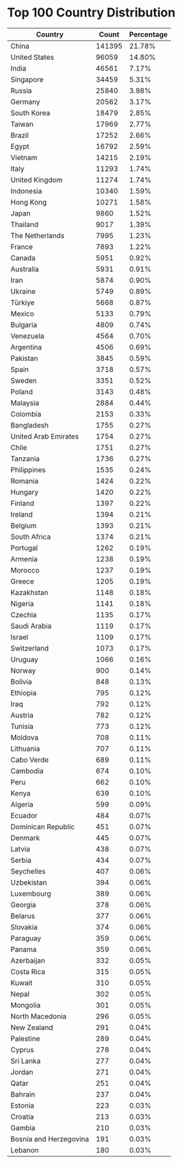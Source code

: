 # Top 100 Country Distribution
| Country | Count | Percentage |
|----|----|----|
| China | 141395 | 21.78% |
| United States | 96059 | 14.80% |
| India | 46561 | 7.17% |
| Singapore | 34459 | 5.31% |
| Russia | 25840 | 3.98% |
| Germany | 20562 | 3.17% |
| South Korea | 18479 | 2.85% |
| Taiwan | 17969 | 2.77% |
| Brazil | 17252 | 2.66% |
| Egypt | 16792 | 2.59% |
| Vietnam | 14215 | 2.19% |
| Italy | 11293 | 1.74% |
| United Kingdom | 11274 | 1.74% |
| Indonesia | 10340 | 1.59% |
| Hong Kong | 10271 | 1.58% |
| Japan | 9860 | 1.52% |
| Thailand | 9017 | 1.39% |
| The Netherlands | 7995 | 1.23% |
| France | 7893 | 1.22% |
| Canada | 5951 | 0.92% |
| Australia | 5931 | 0.91% |
| Iran | 5874 | 0.90% |
| Ukraine | 5749 | 0.89% |
| Türkiye | 5668 | 0.87% |
| Mexico | 5133 | 0.79% |
| Bulgaria | 4809 | 0.74% |
| Venezuela | 4564 | 0.70% |
| Argentina | 4506 | 0.69% |
| Pakistan | 3845 | 0.59% |
| Spain | 3718 | 0.57% |
| Sweden | 3351 | 0.52% |
| Poland | 3143 | 0.48% |
| Malaysia | 2884 | 0.44% |
| Colombia | 2153 | 0.33% |
| Bangladesh | 1755 | 0.27% |
| United Arab Emirates | 1754 | 0.27% |
| Chile | 1751 | 0.27% |
| Tanzania | 1736 | 0.27% |
| Philippines | 1535 | 0.24% |
| Romania | 1424 | 0.22% |
| Hungary | 1420 | 0.22% |
| Finland | 1397 | 0.22% |
| Ireland | 1394 | 0.21% |
| Belgium | 1393 | 0.21% |
| South Africa | 1374 | 0.21% |
| Portugal | 1262 | 0.19% |
| Armenia | 1238 | 0.19% |
| Morocco | 1237 | 0.19% |
| Greece | 1205 | 0.19% |
| Kazakhstan | 1148 | 0.18% |
| Nigeria | 1141 | 0.18% |
| Czechia | 1135 | 0.17% |
| Saudi Arabia | 1119 | 0.17% |
| Israel | 1109 | 0.17% |
| Switzerland | 1073 | 0.17% |
| Uruguay | 1066 | 0.16% |
| Norway | 900 | 0.14% |
| Bolivia | 848 | 0.13% |
| Ethiopia | 795 | 0.12% |
| Iraq | 792 | 0.12% |
| Austria | 782 | 0.12% |
| Tunisia | 773 | 0.12% |
| Moldova | 708 | 0.11% |
| Lithuania | 707 | 0.11% |
| Cabo Verde | 689 | 0.11% |
| Cambodia | 674 | 0.10% |
| Peru | 662 | 0.10% |
| Kenya | 639 | 0.10% |
| Algeria | 599 | 0.09% |
| Ecuador | 484 | 0.07% |
| Dominican Republic | 451 | 0.07% |
| Denmark | 445 | 0.07% |
| Latvia | 438 | 0.07% |
| Serbia | 434 | 0.07% |
| Seychelles | 407 | 0.06% |
| Uzbekistan | 394 | 0.06% |
| Luxembourg | 389 | 0.06% |
| Georgia | 378 | 0.06% |
| Belarus | 377 | 0.06% |
| Slovakia | 374 | 0.06% |
| Paraguay | 359 | 0.06% |
| Panama | 359 | 0.06% |
| Azerbaijan | 332 | 0.05% |
| Costa Rica | 315 | 0.05% |
| Kuwait | 310 | 0.05% |
| Nepal | 302 | 0.05% |
| Mongolia | 301 | 0.05% |
| North Macedonia | 296 | 0.05% |
| New Zealand | 291 | 0.04% |
| Palestine | 289 | 0.04% |
| Cyprus | 278 | 0.04% |
| Sri Lanka | 277 | 0.04% |
| Jordan | 271 | 0.04% |
| Qatar | 251 | 0.04% |
| Bahrain | 237 | 0.04% |
| Estonia | 223 | 0.03% |
| Croatia | 213 | 0.03% |
| Gambia | 210 | 0.03% |
| Bosnia and Herzegovina | 191 | 0.03% |
| Lebanon | 180 | 0.03% |
